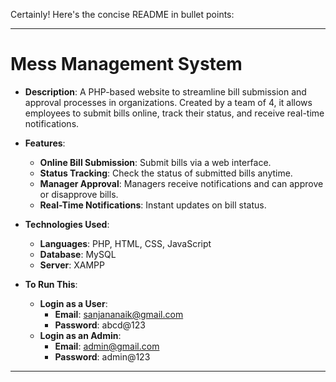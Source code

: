 Certainly! Here's the concise README in bullet points:

---

# Mess Management System

- **Description**: A PHP-based website to streamline bill submission and approval processes in organizations. Created by a team of 4, it allows employees to submit bills online, track their status, and receive real-time notifications.

- **Features**:
  - **Online Bill Submission**: Submit bills via a web interface.
  - **Status Tracking**: Check the status of submitted bills anytime.
  - **Manager Approval**: Managers receive notifications and can approve or disapprove bills.
  - **Real-Time Notifications**: Instant updates on bill status.

- **Technologies Used**:
  - **Languages**: PHP, HTML, CSS, JavaScript
  - **Database**: MySQL
  - **Server**: XAMPP

- **To Run This**:
  - **Login as a User**:
    - **Email**: sanjananaik@gmail.com
    - **Password**: abcd@123
  - **Login as an Admin**:
    - **Email**: admin@gmail.com
    - **Password**: admin@123

---

